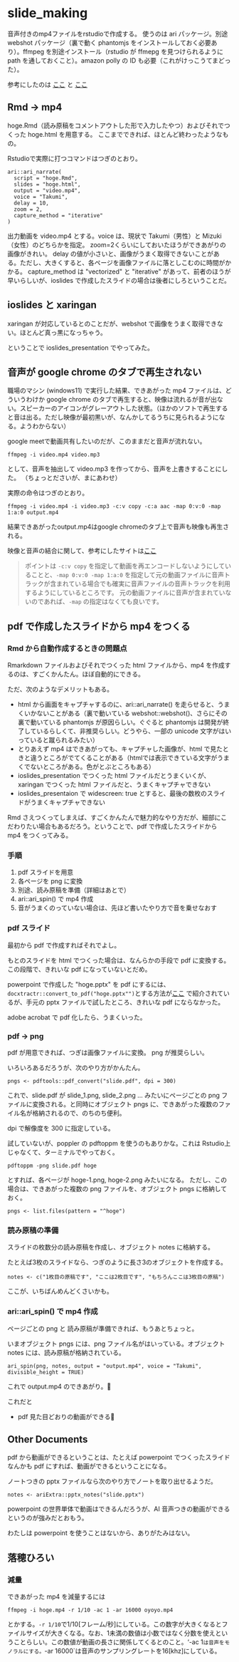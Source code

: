 # slide_making


音声付きのmp4ファイルをrstudioで作成する。
使うのは ari パッケージ。別途 webshot パッケージ（裏で動く phantomjs をインストールしておく必要あり）。ffmpeg を別途インストール（rstudio が ffmepg を見つけられるように path を通しておくこと）。amazon polly の ID も必要（これがけっこうてまどった）。

参考にしたのは
[ここ](https://qiita.com/kazutan/items/3b7db5cc572057e551ed)
と
[ここ](https://johnmuschelli.com/ari_paper/)

## Rmd $\longrightarrow$ mp4

hoge.Rmd（読み原稿をコメントアウトした形で入力したやつ）およびそれでつくった hoge.html を用意する。
ここまでできれば、ほとんど終わったようなもの。

Rstudioで実際に打つコマンドはつぎのとおり。

```
ari::ari_narrate(
  script = "hoge.Rmd",
  slides = "hoge.html",
  output = "video.mp4",
  voice = "Takumi",
  delay = 10,
  zoom = 2,
  capture_method = "iterative"
)
```

出力動画を video.mp4 とする。voice は、現状で Takumi（男性）と Mizuki（女性）のどちらかを指定。
zoom=2くらいにしておいたほうができあがりの画像がきれい。
delay の値が小さいと、画像がうまく取得できないことがある。ただし、大きくすると、各ページを画像ファイルに落としこむのに時間がかかる。
capture_method は "vectorized" と "iterative" があって、前者のほうが早いらしいが、ioslides
 で作成したスライドの場合は後者にしろということだ。

## ioslides と xaringan

xaringan が対応しているとのことだが、webshot で画像をうまく取得できない。ほとんど真っ黒になっちゃう。

ということで ioslides_presentation でやってみた。

## 音声が google chrome のタブで再生されない

職場のマシン (windows11) で実行した結果、できあがった mp4 ファイルは、どういうわけか google chrome のタブで再生すると、映像は流れるが音が出ない。スピーカーのアイコンがグレーアウトした状態。（ほかのソフトで再生すると音は出る。ただし映像が最初黒いが、なんかしてるうちに見られるようになる。ようわからない）

google meetで動画共有したいのだが、このままだと音声が流れない。

```
ffmpeg -i video.mp4 video.mp3
```
として、音声を抽出して video.mp3 を作ってから、音声を上書きすることにした。
（ちょっとださいが、まにあわせ）

実際の命令はつぎのとおり。

```
ffmpeg -i video.mp4 -i video.mp3 -c:v copy -c:a aac -map 0:v:0 -map 1:a:0 output.mp4
```

結果できあがったoutput.mp4はgoogle chromeのタブ上で音声も映像も再生される。

映像と音声の結合に関して、参考にしたサイトは[ここ](https://qiita.com/niusounds/items/f69a4438f52fbf81f0bd)

> ポイントは `-c:v copy` を指定して動画を再エンコードしないようにしていることと、`-map 0:v:0 -map 1:a:0` を指定して元の動画ファイルに音声トラックが含まれている場合でも確実に音声ファイルの音声トラックを利用するようにしているところです。
元の動画ファイルに音声が含まれていないのであれば、`-map` の指定はなくても良いです。

## pdf で作成したスライドから mp4 をつくる

### Rmd から自動作成するときの問題点

Rmarkdown ファイルおよびそれでつくった html ファイルから、mp4 を作成するのは、すごくかんたん。ほぼ自動的にできる。

ただ、次のようなデメリットもある。

- html から画面をキャプチャするのに、ari::ari_narrate() を走らせると、うまくいかないことがある（裏で動いている webshot::webshot()、さらにその裏で動いている phantomjs が原因らしい。ぐぐると phantomjs は開発が終了しているらしくて、非推奨らしい。どうやら、一部の unicode 文字がはいっていると蹴られるみたい）
- とりあえず mp4 はできあがっても、キャプチャした画像が、html で見たときと違うところがでてくることがある（htmlでは表示できている文字がうまくでないところがある。色がとぶところもある）
- ioslides_presentation でつくった html ファイルだとうまくいくが、xaringan でつくった html ファイルだと、うまくキャプチャできない
- ioslides_presentaion で widescreen: true とすると、最後の数枚のスライドがうまくキャプチャできない

Rmd さえつくってしまえば、すごくかんたんで魅力的なやり方だが、細部にこだわりたい場合もあるだろう。ということで、pdf で作成したスライドから mp4 をつくってみる。



### 手順


1. pdf スライドを用意
1. 各ページを png に変換
1. 別途、読み原稿を準備（詳細はあとで）
1. ari::ari_spin() で mp4 作成
1. 音がうまくのっていない場合は、先ほど書いたやり方で音を乗せなおす

### pdf スライド

最初から pdf で作成すればそれでよし。

もとのスライドを html でつくった場合は、なんらかの手段で pdf に変換する。
この段階で、きれいな pdf になっていないとだめ。

powerpoint で作成した "hoge.pptx" を pdf にするには、`docxtractr::convert_to_pdf("hoge.pptx"")`とする方法が[ここ](https://johnmuschelli.com/ari_paper/)
で紹介されているが、手元の pptx ファイルで試したところ、きれいな pdf にならなかった。

adobe acrobat で pdf 化したら、うまくいった。

### pdf $\longrightarrow$ png

pdf が用意できれば、つぎは画像ファイルに変換。
png が推奨らしい。

いろいろあるだろうが、次のやり方がかんたん。

```
pngs <- pdftools::pdf_convert("slide.pdf", dpi = 300)
```

これで、slide.pdf が slide_1.png, slide_2.png ... みたいにページごとの png ファイルに変換される。と同時にオブジェクト pngs に、できあがった複数のファイル名が格納されるので、のちのち便利。

dpi で解像度を 300 に指定している。

試していないが、poppler の pdftoppm を使うのもありかな。これは Rstudio上じゃなくて、ターミナルでやっておく。

```
pdftoppm -png slide.pdf hoge
```

とすれば、各ページが hoge-1.png, hoge-2.png みたいになる。
ただし、この場合は、できあがった複数の png ファイルを、オブジェクト pngs に格納しておく。

```
pngs <- list.files(pattern = "^hoge") 
```

### 読み原稿の準備

スライドの枚数分の読み原稿を作成し、オブジェクト notes に格納する。

たとえば3枚のスライドなら、つぎのように長さ3のオブジェクトを作成する。

```
notes <- c("1枚目の原稿です", "ここは2枚目です", "もちろんここは3枚目の原稿")
```

ここが、いちばんめんどくさいかも。

### ari::ari_spin() で mp4 作成

ページごとの png と 読み原稿が準備できれば、もうあとちょっと。

いまオブジェクト  pngs には、png ファイル名がはいっている。オブジェクト notes には、読み原稿が格納されている。

```
ari_spin(png, notes, output = "output.mp4", voice = "Takumi", divisible_height = TRUE)
```

これで output.mp4 のできあがり。:clap:

これだと
- pdf 見た目どおりの動画ができる:rocket:

## Other Documents

pdf から動画ができるということは、たとえば powerpoint でつくったスライドなんかも pdf にすれば、動画ができるということになる。

ノートつきの pptx ファイルなら次のやり方でノートを取り出せるようだ。

```
notes <- ariExtra::pptx_notes("slide.pptx")
```

powerpoint の世界単体で動画はできるんだろうが、AI 音声つきの動画ができるというのが強みだとおもう。

わたしは powerpoint を使うことはないから、ありがたみはない。


## 落穂ひろい

### 減量

できあがった mp4 を減量するには
``` 
ffmpeg -i hoge.mp4 -r 1/10 -ac 1 -ar 16000 oyoyo.mp4
```
とかする。`-r 1/10`で1/10[フレーム/秒]にしている。この数字が大きくなるとファイルサイズが大きくなる。なお、1未満の数値は小数ではなく分数を使えということらしい。この数値が動画の長さに関係してくるとのこと。‘-ac 1`は音声をモノラルにする。`-ar 16000`は音声のサンプリングレートを16[khz]にしている。